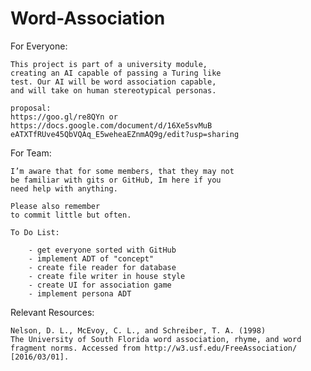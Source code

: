 # Word-Association

For Everyone:
	
	This project is part of a university module, 
	creating an AI capable of passing a Turing like 
	test. Our AI will be word association capable, 
	and will take on human stereotypical personas.
	
	proposal: 
	https://goo.gl/re8QYn or
	https://docs.google.com/document/d/16Xe5svMuB
	eATXTfRUve45QbVQAq_E5weheaEZnmAQ9g/edit?usp=sharing

For Team:
	
	I’m aware that for some members, that they may not 
	be familiar with gits or GitHub, Im here if you
	need help with anything. 
	
	Please also remember
	to commit little but often.
	
	To Do List:
		
		- get everyone sorted with GitHub
		- implement ADT of "concept"
		- create file reader for database
		- create file writer in house style
		- create UI for association game
		- implement persona ADT
		
Relevant Resources:

	Nelson, D. L., McEvoy, C. L., and Schreiber, T. A. (1998) 
	The University of South Florida word association, rhyme, and word 	
	fragment norms. Accessed from http://w3.usf.edu/FreeAssociation/ 
	[2016/03/01].
